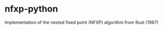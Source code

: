 nfxp-python
===========

Implementation of the nested fixed point (NFXP) algorithm from Rust (1987)

